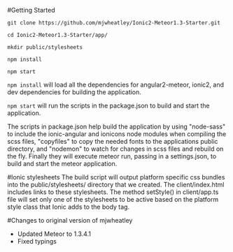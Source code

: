 
#Getting Started
```
git clone https://github.com/mjwheatley/Ionic2-Meteor1.3-Starter.git

cd Ionic2-Meteor1.3-Starter/app/

mkdir public/stylesheets

npm install

npm start
```

`npm install` will load all the dependencies for angular2-meteor, ionic2, and dev dependencies for building the application.


`npm start` will run the scripts in the package.json to build and start the application.

The scripts in package.json help build the application by using "node-sass" to include the ionic-angular and ionicons node modules when compiling the scss files, "copyfiles" to copy the needed fonts to the applications public directory, and "nodemon" to watch for changes in scss files and rebuild on the fly.  Finally they will execute meteor run, passing in a settings.json, to build and start the meteor application.


#Ionic stylesheets
The build script will output platform specific css bundles into the public/stylesheets/ directory that we created.
The client/index.html includes links to these stylesheets.
The method setStyle() in client/app.ts file will set only one of the stylesheets to be active based on the platform style class that Ionic adds to the body tag.

#Changes to original version of mjwheatley
* Updated Meteor to 1.3.4.1
* Fixed typings
